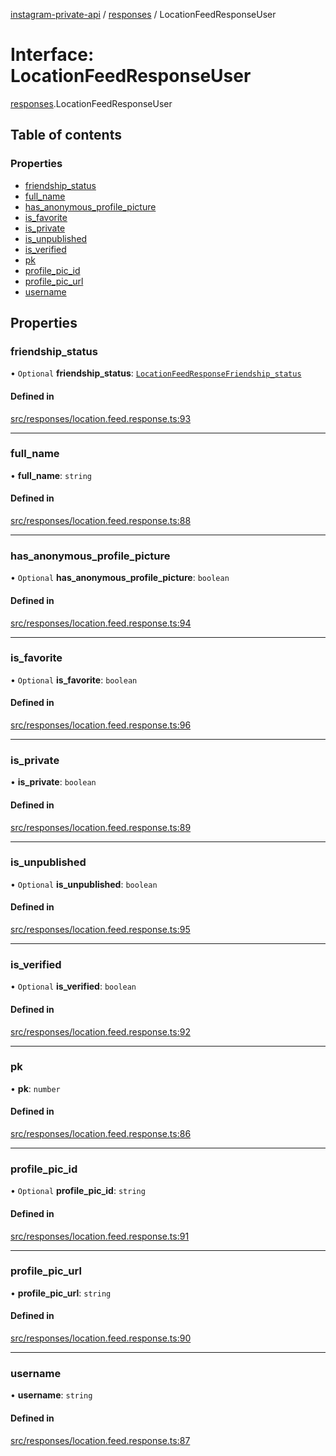 [instagram-private-api](../../README.md) / [responses](../../modules/responses.md) / LocationFeedResponseUser

# Interface: LocationFeedResponseUser

[responses](../../modules/responses.md).LocationFeedResponseUser

## Table of contents

### Properties

- [friendship\_status](LocationFeedResponseUser.md#friendship_status)
- [full\_name](LocationFeedResponseUser.md#full_name)
- [has\_anonymous\_profile\_picture](LocationFeedResponseUser.md#has_anonymous_profile_picture)
- [is\_favorite](LocationFeedResponseUser.md#is_favorite)
- [is\_private](LocationFeedResponseUser.md#is_private)
- [is\_unpublished](LocationFeedResponseUser.md#is_unpublished)
- [is\_verified](LocationFeedResponseUser.md#is_verified)
- [pk](LocationFeedResponseUser.md#pk)
- [profile\_pic\_id](LocationFeedResponseUser.md#profile_pic_id)
- [profile\_pic\_url](LocationFeedResponseUser.md#profile_pic_url)
- [username](LocationFeedResponseUser.md#username)

## Properties

### friendship\_status

• `Optional` **friendship\_status**: [`LocationFeedResponseFriendship_status`](LocationFeedResponseFriendship_status.md)

#### Defined in

[src/responses/location.feed.response.ts:93](https://github.com/Nerixyz/instagram-private-api/blob/b3351b9/src/responses/location.feed.response.ts#L93)

___

### full\_name

• **full\_name**: `string`

#### Defined in

[src/responses/location.feed.response.ts:88](https://github.com/Nerixyz/instagram-private-api/blob/b3351b9/src/responses/location.feed.response.ts#L88)

___

### has\_anonymous\_profile\_picture

• `Optional` **has\_anonymous\_profile\_picture**: `boolean`

#### Defined in

[src/responses/location.feed.response.ts:94](https://github.com/Nerixyz/instagram-private-api/blob/b3351b9/src/responses/location.feed.response.ts#L94)

___

### is\_favorite

• `Optional` **is\_favorite**: `boolean`

#### Defined in

[src/responses/location.feed.response.ts:96](https://github.com/Nerixyz/instagram-private-api/blob/b3351b9/src/responses/location.feed.response.ts#L96)

___

### is\_private

• **is\_private**: `boolean`

#### Defined in

[src/responses/location.feed.response.ts:89](https://github.com/Nerixyz/instagram-private-api/blob/b3351b9/src/responses/location.feed.response.ts#L89)

___

### is\_unpublished

• `Optional` **is\_unpublished**: `boolean`

#### Defined in

[src/responses/location.feed.response.ts:95](https://github.com/Nerixyz/instagram-private-api/blob/b3351b9/src/responses/location.feed.response.ts#L95)

___

### is\_verified

• `Optional` **is\_verified**: `boolean`

#### Defined in

[src/responses/location.feed.response.ts:92](https://github.com/Nerixyz/instagram-private-api/blob/b3351b9/src/responses/location.feed.response.ts#L92)

___

### pk

• **pk**: `number`

#### Defined in

[src/responses/location.feed.response.ts:86](https://github.com/Nerixyz/instagram-private-api/blob/b3351b9/src/responses/location.feed.response.ts#L86)

___

### profile\_pic\_id

• `Optional` **profile\_pic\_id**: `string`

#### Defined in

[src/responses/location.feed.response.ts:91](https://github.com/Nerixyz/instagram-private-api/blob/b3351b9/src/responses/location.feed.response.ts#L91)

___

### profile\_pic\_url

• **profile\_pic\_url**: `string`

#### Defined in

[src/responses/location.feed.response.ts:90](https://github.com/Nerixyz/instagram-private-api/blob/b3351b9/src/responses/location.feed.response.ts#L90)

___

### username

• **username**: `string`

#### Defined in

[src/responses/location.feed.response.ts:87](https://github.com/Nerixyz/instagram-private-api/blob/b3351b9/src/responses/location.feed.response.ts#L87)
